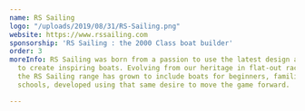```yaml
---
name: RS Sailing
logo: "/uploads/2019/08/31/RS-Sailing.png"
website: https://www.rssailing.com
sponsorship: 'RS Sailing : the 2000 Class boat builder'
order: 3
moreInfo: RS Sailing was born from a passion to use the latest design and technology
  to create inspiring boats. Evolving from our heritage in flat-out racing classes,
  the RS Sailing range has grown to include boats for beginners, families, clubs and
  schools, developed using that same desire to move the game forward.

---
```

